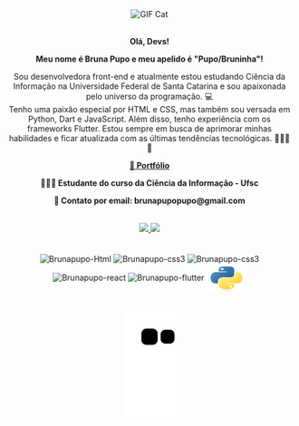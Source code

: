 <div align="center">
 

  <div class="mx-auto"  style="text-align: center;">
    <img height="200" width="200" src="https://media.giphy.com/media/JIX9t2j0ZTN9S/giphy.gif" alt="GIF Cat">
  </div>
  <br>

   <p><strong>Olá, Devs!</strong></p>

  <p><strong>Meu nome é Bruna Pupo e meu apelido é "Pupo/Bruninha"!</strong></p>

  <p>Sou desenvolvedora front-end e atualmente estou estudando Ciência da Informação na Universidade Federal de Santa Catarina e sou apaixonada pelo universo da programação. 💻<br>Tenho uma paixão especial por HTML e CSS, mas também sou versada em Python, Dart e JavaScript. Além disso, tenho experiência com os frameworks Flutter. Estou sempre em busca de aprimorar minhas habilidades e ficar atualizada com as últimas tendências tecnológicas. 👩🏾‍💻🚀</p>

  <p><strong><a href="https://portfolio-brunapupo.vercel.app/index.html" target="_blank">🔗 Portfólio</a></strong></p>
  
  <p><strong>👩🏽‍🎓 Estudante do curso da Ciência da Informação - Ufsc</strong></p>

  <p><strong>📧 Contato por email: brunapupopupo@gmail.com</strong></p>
  
  <br>

  <div align="center">
    <a href="https://github.com/Brunapupo">
      <img height="180em" src="https://github-readme-stats.vercel.app/api?username=Brunapupo&show_icons=true&theme=tokyonight&include_all_commits=true&count_private=true"/>
      <img height="180em" src="https://github-readme-stats.vercel.app/api/top-langs/?username=Brunapupo&layout=compact&langs_count=7&theme=tokyonight"/>
    </a>
  </div>
  <br>

  <div style="display: inline_block"><br>
    <img align="center" alt="Brunapupo-Html" height="50" width="70" src="https://cdn.jsdelivr.net/gh/devicons/devicon/icons/html5/html5-original.svg">
    <img align="center" alt="Brunapupo-css3" height="50" width="70" src="https://cdn.jsdelivr.net/gh/devicons/devicon/icons/css3/css3-original.svg">
    <img align="center" alt="Brunapupo-css3" height="50" width="70" src="https://cdn.jsdelivr.net/gh/devicons/devicon/icons/javascript/javascript-original.svg">
    <img align="center" alt="Brunapupo-react" height="50" width="70" src="https://cdn.jsdelivr.net/gh/devicons/devicon/icons/react/react-original.svg">
    <img align="center" alt="Brunapupo-flutter" height="50" width="70" src="https://cdn.jsdelivr.net/gh/devicons/devicon/icons/flutter/flutter-original.svg">
    <img align="center" alt="Brunapupo-dart" height="50"
    <img align="center" alt="Brunapupo-Python" height="50" width="70" src="https://raw.githubusercontent.com/devicons/devicon/master/icons/python/python-original.svg">
  </div>

  <br>

 <div> 
<!--   <a href="https://www.linkedin.com/in/rafaella-ballerini-45875016a" target="_blank"><img src="https://www.linkedin.com/in/bruna-dias-pupo-0ab221199/target="target="_blank"></a>  -->
 
  ![Snake animation](https://github.com/rafaballerini/rafaballerini/blob/output/github-contribution-grid-snake.svg)
 
</div>
